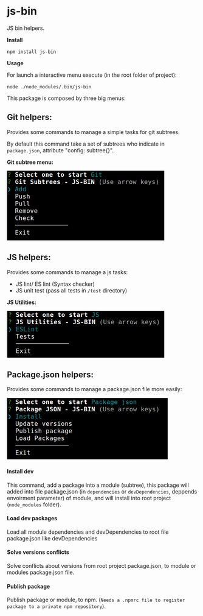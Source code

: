 # js-bin
JS bin helpers.

**Install**
```
npm install js-bin
```

**Usage**

For launch a interactive menu execute (in the root folder of project):
```
node ./node_modules/.bin/js-bin
```


This package is composed by three big menus:

## Git helpers: 
Provides some commands to manage a simple tasks for git subtrees.

By default this command take a set of subtrees who indicate in `package.json`, attribute "config: subtree{}".

**Git subtree menu:**

![Git subtree menu](assets/git_subtree_readme.png)

## JS helpers:

Provides some commands to manage a js tasks:

- JS lint/ ES lint (Syntax checker)
- JS unit test (pass all tests in `/test` directory)

**JS Utilities:**

![JS_utilities](assets/js_readme.png)

## Package.json helpers:


Provides some commands to manage a package.json file more easily:

![JS_utilities](assets/package_json_readme.png)

#### Install dev

This command, add a package into a module (subtree), this package will added into file package.json (in `dependencies` or `devDependencies`, deppends envoirment parameter) of module, 
and will install into root project (`node_modules` folder).

#### Load dev packages

Load all module dependencies and devDependencies to root file package.json like devDependencies

#### Solve versions conflicts

Solve conflicts about versions from root project package.json, to module or modules package.json file.

#### Publish package

Publish package or module, to npm. (`Needs a .npmrc file to register package to a private npm repository`).
